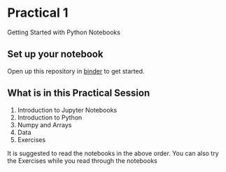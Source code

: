 # Practical 1
Getting Started with Python Notebooks

## Set up your notebook 
Open up this repository in [binder](https://mybinder.org/v2/gh/KF5012-AI2020/Practical1/761d6e779ce6a9c1ced12b0f52a94d19070ffc33) to get started.

## What is in this Practical Session
1. Introduction to Jupyter Notebooks
2. Introduction to Python
3. Numpy and Arrays
4. Data
5. Exercises

It is suggested to read the notebooks in the above order. You can also try the Exercises while you read through the notebooks
